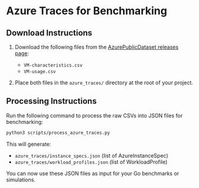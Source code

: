 # Azure Traces for Benchmarking

## Download Instructions

1. Download the following files from the [AzurePublicDataset releases page](https://github.com/Azure/AzurePublicDataset/releases):

   - `VM-characteristics.csv`
   - `VM-usage.csv`

2. Place both files in the `azure_traces/` directory at the root of your project.

## Processing Instructions

Run the following command to process the raw CSVs into JSON files for benchmarking:

```bash
python3 scripts/process_azure_traces.py
```

This will generate:

- `azure_traces/instance_specs.json` (list of AzureInstanceSpec)
- `azure_traces/workload_profiles.json` (list of WorkloadProfile)

You can now use these JSON files as input for your Go benchmarks or simulations.

